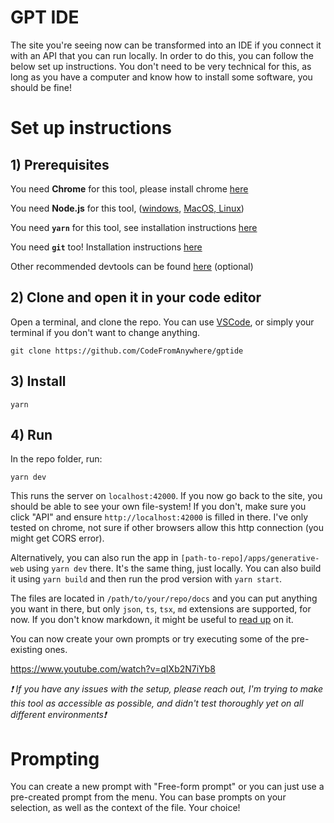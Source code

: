 # GPT IDE

The site you're seeing now can be transformed into an IDE if you connect it with an API that you can run locally. In order to do this, you can follow the below set up instructions. You don't need to be very technical for this, as long as you have a computer and know how to install some software, you should be fine!

# Set up instructions

## 1) Prerequisites

You need **Chrome** for this tool, please install chrome [here](https://www.google.com/chrome)

You need **Node.js** for this tool, ([windows](https://nodejs.org/en/download/), [MacOS, Linux](https://formulae.brew.sh/formula/node))

You need **`yarn`** for this tool, see installation instructions [here](https://classic.yarnpkg.com/lang/en/docs/install/#mac-stable)

You need **`git`** too! Installation instructions [here](https://git-scm.com/downloads)

Other recommended devtools can be found [here](https://codefromanywhere.com/docs/course/getting-started/installation-instructions) (optional)

## 2) Clone and open it in your code editor

Open a terminal, and clone the repo. You can use [VSCode](https://code.visualstudio.com/), or simply your terminal if you don't want to change anything.

```
git clone https://github.com/CodeFromAnywhere/gptide
```

## 3) Install

```
yarn
```

## 4) Run

In the repo folder, run:

```
yarn dev
```

This runs the server on `localhost:42000`. If you now go back to the site, you should be able to see your own file-system! If you don't, make sure you click "API" and ensure `http://localhost:42000` is filled in there. I've only tested on chrome, not sure if other browsers allow this http connection (you might get CORS error).

Alternatively, you can also run the app in `[path-to-repo]/apps/generative-web` using `yarn dev` there. It's the same thing, just locally. You can also build it using `yarn build` and then run the prod version with `yarn start`.

The files are located in `/path/to/your/repo/docs` and you can put anything you want in there, but only `json`, `ts`, `tsx`, `md` extensions are supported, for now. If you don't know markdown, it might be useful to [read up](https://www.markdownguide.org/) on it.

You can now create your own prompts or try executing some of the pre-existing ones.

https://www.youtube.com/watch?v=qIXb2N7iYb8

_❗️ If you have any issues with the setup, please reach out, I'm trying to make this tool as accessible as possible, and didn't test thoroughly yet on all different environments❗️_

# Prompting

You can create a new prompt with "Free-form prompt" or you can just use a pre-created prompt from the menu. You can base prompts on your selection, as well as the context of the file. Your choice!
